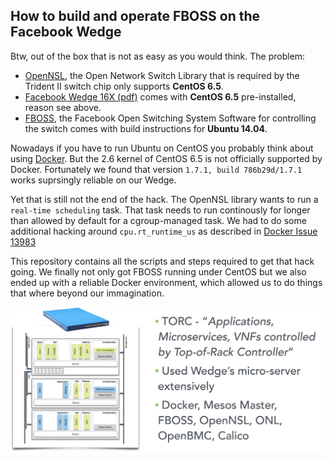 ## How to build and operate FBOSS on the Facebook Wedge

Btw, out of the box that is not as easy as you would think. The problem:

- [OpenNSL][1], the Open Network Switch Library that is required by the Trident II switch chip only supports **CentOS 6.5**.
- [Facebook Wedge 16X (pdf)][2] comes with **CentOS 6.5** pre-installed, reason see above.
- [FBOSS][3], the Facebook Open Switching System Software for controlling the switch comes with build instructions for **Ubuntu 14.04**.

Nowadays if you have to run Ubuntu on CentOS you probably think about using [Docker][4]. But the 2.6 kernel of CentOS 6.5 is not officially supported by Docker.
Fortunately we found that version `1.7.1, build 786b29d/1.7.1` works suprsingly reliable on our Wedge.

Yet that is still not the end of the hack. The OpenNSL library wants to run a `real-time scheduling` task. That task needs to run continously for longer
than allowed by default for a cgroup-managed task. We had to do some additional hacking around `cpu.rt_runtime_us` as described in [Docker Issue 13983][5]

This repository contains all the scripts and steps required to get that hack going. We finally not only got FBOSS running under CentOS but we also ended
up with a reliable Docker environment, which allowed us to do things that where beyond our immagination.

![image](https://github.com/att-innovate/torc-wedge-centos-fboss/blob/master/FBOSS/docs/torc.png?raw=true)

[1]: https://github.com/Broadcom-Switch/OpenNSL
[2]: http://www.edge-core.com/temp/ec_download/1602/Wedge-16X_DS_R01.pdf
[3]: https://github.com/facebook/fboss
[4]: https://www.docker.com
[5]: https://github.com/docker/docker/issues/13983
